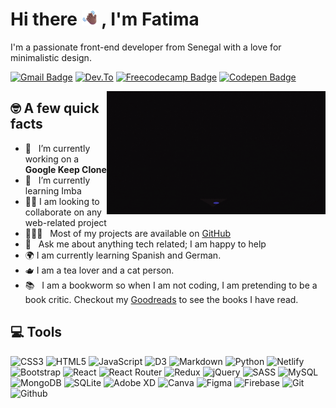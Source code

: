 # Hi there <img src="waving-hand.png" width="25"> ,  I'm Fatima

I'm a passionate front-end developer from Senegal with a love for minimalistic design.

[![Gmail Badge](https://img.shields.io/badge/-Gmail-c14438?style=flat-square&logo=Gmail&logoColor=white)](mailto:fatimanndiaye@gmail.com)
[![Dev.To](https://img.shields.io/badge/Dev.To-0a0a0a?style=flat-square&logo=dev.to&logoColor=white)](https://dev.to/fatimaxs)
[![Freecodecamp Badge](https://img.shields.io/badge/-FreeCodeCamp-0a0a23?style=flat-square&logo=FreeCodeCamp&logoColor=white)](https://www.freecodecamp.org/fatima_)
[![Codepen Badge](https://img.shields.io/badge/-Codepen-000?style=flat-square&logo=Codepen&logoColor=white)](https://codepen.io/fatima_xs)

<img align="right" alt="GIF" src="giphy.gif" width="350px"/>

## 🤓 A few quick facts

- 🔭 &nbsp; I’m currently working on a **Google Keep Clone**
- 🌱 &nbsp; I’m currently learning Imba
- 🤝🏽 I am looking to collaborate on any web-related project
- 👨🏻‍💻 &nbsp; Most of my projects are available on [GitHub](https://github.com/fatima-xs?tab=repositories)
- 💬 &nbsp; Ask me about anything tech related; I am happy to help
- 🌍 I am currently learning Spanish and German.
- 🫖 I am a tea lover and a cat person.
- 📚 &nbsp; I am a bookworm so  when I am not coding, I am pretending to be a book critic. Checkout my [Goodreads]((https://www.goodreads.com/blue-xs)) to see the books I have read.

## 💻 Tools

![CSS3](https://img.shields.io/badge/css3-%231572B6.svg?style=flat&logo=css3&logoColor=white)
![HTML5](https://img.shields.io/badge/html5-%23E34F26.svg?style=flat&logo=html5&logoColor=white)
![JavaScript](https://img.shields.io/badge/javascript-%23323330.svg?style=flat&logo=javascript&logoColor=%23F7DF1E)
![D3](https://img.shields.io/badge/D3-%23323330.svg?style=flat&logo=D3.js&logoColor=%#323330)
![Markdown](https://img.shields.io/badge/markdown-%23000000.svg?style=flat&logo=markdown&logoColor=white)
![Python](https://img.shields.io/badge/python-3670A0?style=flat&logo=python&logoColor=ffdd54)
![Netlify](https://img.shields.io/badge/netlify-%23000000.svg?style=flat&logo=netlify&logoColor=#00C7B7)
![Bootstrap](https://img.shields.io/badge/bootstrap-%23563D7C.svg?style=flat&logo=bootstrap&logoColor=white)
![React](https://img.shields.io/badge/react-%2320232a.svg?style=flat&logo=react&logoColor=%2361DAFB)
![React Router](https://img.shields.io/badge/react%20router-%2320232a.svg?style=flat&logo=reactrouter&logoColor=%#F7DF1E)
![Redux](https://img.shields.io/badge/redux-%23593d88.svg?style=flat&logo=redux&logoColor=white)
![jQuery](https://img.shields.io/badge/jQuery-%2300519e.svg?style=flat&logo=jquery&logoColor=white)
![SASS](https://img.shields.io/badge/SASS-hotpink.svg?style=flat&logo=SASS&logoColor=white)
![MySQL](https://img.shields.io/badge/mysql-%2300f.svg?style=flat&logo=mysql&logoColor=white)
![MongoDB](https://img.shields.io/badge/MongoDB-%234ea94b.svg?style=flat&logo=mongodb&logoColor=white)
![SQLite](https://img.shields.io/badge/sqlite-%2307405e.svg?style=flat&logo=sqlite&logoColor=white)
![Adobe XD](https://img.shields.io/badge/Adobe%20XD-470137?style=flat&logo=Adobe%20XD&logoColor=#FF61F6)
![Canva](https://img.shields.io/badge/Canva-%2300C4CC.svg?style=flat&logo=Canva&logoColor=white)
![Figma](https://img.shields.io/badge/figma-%23F24E1E.svg?style=flat&logo=figma&logoColor=white)
![Firebase](https://img.shields.io/badge/firebase-%23F24E1E.svg?style=flat&logo=firebase&logoColor=white)
![Git](https://img.shields.io/badge/git-%23000000.svg?style=flat&logo=git&logoColor=orange)
![Github](https://img.shields.io/badge/github-%2320232a.svg?style=flat&logo=github&logoColor=white)
